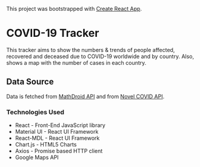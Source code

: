 This project was bootstrapped with [Create React App](https://github.com/facebook/create-react-app).

# COVID-19 Tracker

This tracker aims to show the numbers & trends of people affected, recovered and deceased due to COVID-19 worldwide and by country. Also, shows a map with the number of cases in each country.

## Data Source

Data is fetched from [MathDroid API](https://github.com/mathdroid/covid-19-api) and from [Novel COVID API](https://corona.lmao.ninja/).

### Technologies Used

* React - Front-End JavaScript library
* Material UI - React UI Framework
* React-MDL - React UI Framework
* Chart.js - HTML5 Charts
* Axios - Promise based HTTP client
* Google Maps API
